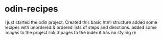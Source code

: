# odin-recipes
I just started the odin project.
Created this basic html structure
added some recipes with unordered & ordered lists of steps and directions. 
added some images to the project
link 3 pages to the index
it has no styling rn
